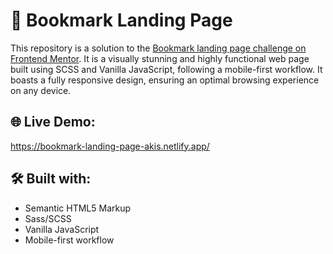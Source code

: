 # 🔖 Bookmark Landing Page

This repository is a solution to the [Bookmark landing page challenge on Frontend Mentor](https://www.frontendmentor.io/challenges/bookmark-landing-page-5d0b588a9edda32581d29158).
It is a visually stunning and highly functional web page built using SCSS and Vanilla JavaScript, following a mobile-first workflow. It boasts a fully responsive design, ensuring
an optimal browsing experience on any device.

## 🌐 Live Demo:

https://bookmark-landing-page-akis.netlify.app/

## 🛠️ Built with:

- Semantic HTML5 Markup
- Sass/SCSS
- Vanilla JavaScript
- Mobile-first workflow

